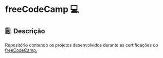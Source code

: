 # freeCodeCamp 💻 

## 🗒️ &nbsp;Descrição 
Repositório contendo os projetos desenvolvidos durante as certificações do [freeCodeCamp.](https://www.freecodecamp.org/)
